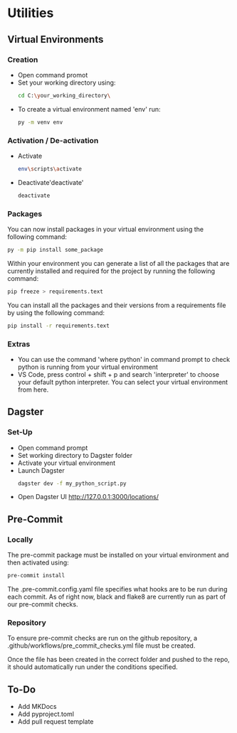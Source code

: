 # Utilities

## Virtual Environments

### Creation

- Open command promot
- Set your working directory using:
    ```bash
    cd C:\your_working_directory\
    ```
- To create a virtual environment named 'env' run:
    ```bash
    py -m venv env
    ```

### Activation / De-activation

- Activate
    ```bash
    env\scripts\activate
    ```
- Deactivate'deactivate'
    ```bash
    deactivate
    ```

### Packages

You can now install packages in your virtual environment using the following command:

```bash
py -m pip install some_package
```

Within your environment you can generate a list of all the packages that are currently installed and required for the project by running the following command:

```bash
pip freeze > requirements.text
```

You can install all the packages and their versions from a requirements file by using the following command:

```bash
pip install -r requirements.text
```

### Extras 

- You can use the command 'where python' in command prompt to check python is running from your virtual environment
- VS Code, press control + shift + p and search 'interpreter' to choose your default python interpreter. You can select your virtual environment from here.

## Dagster

### Set-Up

- Open command prompt 
- Set working directory to Dagster folder
- Activate your virtual environment
- Launch Dagster 
    ```bash
    dagster dev -f my_python_script.py
    ```
- Open Dagster UI http://127.0.0.1:3000/locations/

## Pre-Commit

### Locally

The pre-commit package must be installed on your virtual environment and then activated using:

```bash
pre-commit install
```

The .pre-commit.config.yaml file specifies what hooks are to be run during each commit. As of right now, black and flake8 are currently run as part of our pre-commit checks.

### Repository

To ensure pre-commit checks are run on the github repository, a .github/workflows/pre_commit_checks.yml file must be created.

Once the file has been created in the correct folder and pushed to the repo, it should automatically run under the conditions specified.

## To-Do

- Add MKDocs
- Add pyproject.toml
- Add pull request template